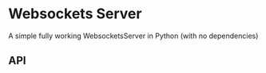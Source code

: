 Websockets Server
=======================

A simple fully working WebsocketsServer in Python (with no dependencies)



API
-----------------------
